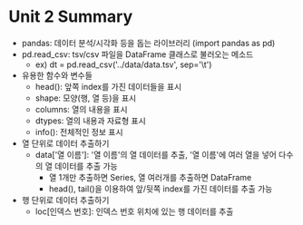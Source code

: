# Unit 2 Summary

* pandas: 데이터 분석/시각화 등을 돕는 라이브러리 (import pandas as pd)
* pd.read_csv: tsv/csv 파일을 DataFrame 클래스로 불러오는 메소드
  * ex) dt = pd.read_csv('../data/data.tsv', sep='\t')
* 유용한 함수와 변수들
  * head(): 앞쪽 index를 가진 데이터들을 표시
  * shape: 모양(행, 열 등)을 표시
  * columns: 열의 내용을 표시
  * dtypes: 열의 내용과 자료형 표시
  * info(): 전체적인 정보 표시
* 열 단위로 데이터 추출하기
  * data['열 이름']: '열 이름'의 열 데이터를 추출, '열 이름'에 여러 열을 넣어 다수의 열 데이터를 추출 가능
    * 열 1개만 추출하면 Series, 열 여러개를 추출하면 DataFrame
    * head(), tail()을 이용하여 앞/뒷쪽 index를 가진 데이터를 추출 가능
* 행 단위로 데이터 추출하기
  * loc[인덱스 번호]: 인덱스 번호 위치에 있는 행 데이터를 추출